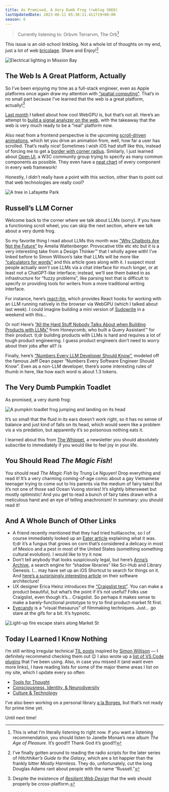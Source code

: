 ```yaml
---
title: As Promised, A Very Dumb Frog (rwblog S6E6)
lastUpdatedDate: 2023-06-11 05:38:11.411719+00:00
season: 6
---
```


> Currently listening to: Orbvm Terrarvm, The Orb[^1]

This issue is an old-school linkblog. Not a whole lot of thoughts on my end, just a lot of web [bricolage](https://en.wikipedia.org/wiki/Bricolage). Share and Enjoy![^2]

![Electrical lighting in Mission Bay](https://buttondown.imgix.net/images/703f657d-44cb-4366-8ebe-439d85967eb7.jpg?w=960&fit=max)

## The Web Is A Great Platform, Actually

So I’ve been enjoying my time as a full-stack engineer, even as Apple platforms once again draw my attention with [“spatial computing”](https://www.apple.com/apple-vision-pro/). That’s in no small part because I’ve learned that the web is a great platform, actually![^3]

[Last month](https://buttondown.email/rwblickhan/archive/did-you-know-stone-fruit-like-peaches-and-plums/) I talked about how cool WebGPU is, but that’s not all. Here’s an attempt to [build a signal analyzer on the web](https://cprimozic.net/blog/building-a-signal-analyzer-with-modern-web-tech/), with the takeaway that the web is very much ready to be a “real” platform now.

Also neat from a frontend perspective is the upcoming [scroll-driven animations](https://developer.chrome.com/articles/scroll-driven-animations/), which let you drive an animation from, well, how far a user has scrolled. That’s really nice! Sometimes I wish iOS had stuff like this, instead of forcing me to get a [border with corner radius](https://rwblickhan.org/technical/til/20230610-border-in-swiftui/). Similarly, I just learned about [Open UI](https://open-ui.org), a W3C community group trying to specify as many common components as possible. They even have a [neat chart](https://open-ui.org/research/component-matrix/) of every component in every web framework!

Honestly, I didn’t really have a point with this section, other than to point out that web technologies are really cool?

![A tree in Lafayette Park](https://buttondown.imgix.net/images/c538c968-1b16-4160-8dee-23e1ffc1161a.jpg?w=960&fit=max)

## Russell’s LLM Corner

Welcome back to the corner where we talk about LLMs (sorry). If you have a functioning scroll wheel, you can skip the next section, where we talk about a very dumb frog.

So my favorite thing I read about LLMs this month was [”Why Chatbots Are Not the Future”](https://wattenberger.com/thoughts/boo-chatbots) by Amelia Wattenberger. Provocative title etc etc but it is a very interesting take from a Design Thinker™️ that I wholly agree with! I’ve linked before to Simon Willison’s take that LLMs will be more like [“calculators for words”](https://simonwillison.net/2023/Apr/2/calculator-for-words/) and this article goes along with it. I suspect most people actually _won't_ use LLMs via a chat interface for much longer, or at least not a ChatGPT-like interface; instead, we’ll see them baked in as infrastructure for “fuzzy problems”, like parsing text that is difficult to specify or providing tools for writers from a more traditional writing interface.

For instance, here’s [react-llm](https://github.com/r2d4/react-llm?utm_source=substack&utm_medium=email), which provides React hooks for working with an LLM running natively in the browser via WebGPU (which I talked about last week). I could imagine building a mini version of [Sudowrite](https://www.sudowrite.com) in a weekend with this…

Or not! Here’s [”All the Hard Stuff Nobody Talks About when Building Products with LLMs”](https://www.honeycomb.io/blog/hard-stuff-nobody-talks-about-llm) from Honeycomb, who built a Query Assistant™️ for their product. tl;dr building products with LLMs is hard and requires a lot of tough product engineering. I guess product engineers don’t need to worry about their jobs after all? /s

Finally, here’s [“Numbers Every LLM Developer Should Know”](https://github.com/ray-project/llm-numbers), modeled off the famous Jeff Dean paper “Numbers Every Software Engineer Should Know”. Even as a non-LLM developer, there’s some interesting rules of thumb in here, like how each word is about 1.3 tokens.

## The Very Dumb Pumpkin Toadlet

As promised, a very dumb frog:

![A pumpkin toadlet frog jumping and landing on its head](https://buttondown-attachments.s3.us-west-2.amazonaws.com/images/1690f901-ac7c-4713-bb48-9fc9e8c22b36.gif?w=960&fit=max)

It’s so small that the fluid in its ears doesn’t work right, so it has no sense of balance and just kind of falls on its head, which would seem like a problem vis a vis predation, but apparently it’s so poisonous nothing eats it.

I learned about this from [The Whippet](https://thewhippet.org/170-best-thing-know-about-bones/?ref=the-whippet-newsletter#the-pumpkin-toadlet-is-terrible-at-jumping), a newsletter you should absolutely subscribe to immediately if you would like to feel joy in your life.

## You Should Read _The Magic Fish_!

You should read _The Magic Fish_ by Trung Le Nguyen! Drop everything and read it! It’s a very charming coming-of-age comic about a gay Vietnamese teenager trying to come out to his parents via the medium of fairy tales! But it’s not one of those sad Ocean Vuong stories! It’s slightly bittersweet but mostly optimistic! And you get to read a bunch of fairy tales drawn with a meticulous hand and an eye of telling anachronism! In summary: you should read it!

## And A Whole Bunch of Other Links

- A friend recently mentioned that they had tried huitlacoche, so I of course immediately looked up an [Eater article](https://www.eater.com/22688579/what-is-huitlacoche-corn-usa-mexican-food-bias) explaining what it was. tl;dr it’s a fungus that grows on corn that’s considered a delicacy in most of Mexico and a pest in most of the United States (something something cultural evolution). I would like to try it now.
- Don’t tell anybody that looks suspiciously legal, but here’s [Anna’s Archive](https://annas-archive.org), a search engine for “shadow libraries” like Sci-Hub and Library Genesis. I… may have set up an iOS Shortcut to search for things on it. And [here’s a surprisingly interesting article](https://annas-blog.org/how-to-run-a-shadow-library.html) on their software architecture!
- UX designer Erica Heinz introduces the [“Craigslist test”](https://ericaheinz.com/notes/give-it-the-craigslist-test/#.ZFp8MKTMLVa). You can make a product beautiful, but what’s the point if it’s not useful? Folks use Craigslist, even though it’s… Craigslist. So perhaps it makes sense to make a barely-functional prototype to try to find product-market fit first.
- [Eyecandy](https://eycndy.co) is a “visual thesaurus” of filmmaking techniques. Just… go stare at the gifs for a bit. It’s hypnotic.

![Light-up fire escape stairs along Market St](https://buttondown.imgix.net/images/0d2ee3ea-75f2-4523-92b3-24aa4cfa8ae9.jpg?w=960&fit=max)

## Today I Learned I Know Nothing
I’m still writing irregular technical [TIL posts](https://rwblickhan.org/technical/) inspired by [Simon Willison](https://til.simonwillison.net) — I definitely recommend checking them out 😉 I also wrote up a [list of VS Code plugins](https://rwblickhan.org/technical/vscode-plugins/) that I’ve been using. Also, in case you missed it (and want even more links), I have reading lists for some of the major theme areas I list on my site, which I update every so often:
- [Tools for Thought](https://rwblickhan.org/misc/tools-for-thought-reading-list/)
- [Consciousness, Identity, & Neurodiversity](https://rwblickhan.org/misc/consciousness-neurodiversity-reading-list/)
- [Culture & Technology](https://rwblickhan.org/misc/culture-reading-list/)

I’ve also been working on a personal library [a la Borges](https://whyisthisinteresting.substack.com/p/the-biblioteca-personal-edition?utm_source=post-email-title&publication_id=7000&post_id=126916949&isFreemail=true&utm_medium=email), but that’s not ready for prime time yet.

Until next time!

[^1]:	This is what I’m literally listening to right now. If you want a listening recommendation, you should listen to Janelle Monae’s new album _The Age of Pleasure_. It’s good!!! Thank God it’s good!!!

[^2]:	I’ve finally gotten around to reading the radio scripts for the later series of _Hitchhiker’s Guide to the Galaxy_, which are a lot happier than the frankly bitter _Mostly Harmless_. They do, unfortunately, cut the long Douglas Adams rant about people with the name “Russell.”

[^3]:	Despite the insistence of [_Resilient Web Design_](https://resilientwebdesign.com) that the web should properly be _cross_-platform.
